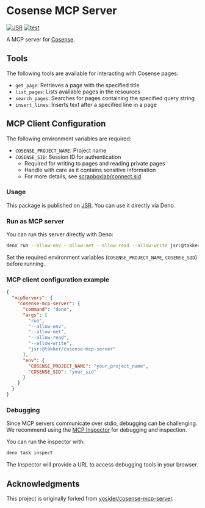 # Cosense MCP Server

[![JSR](https://jsr.io/badges/@takker/cosense-mcp-server)](https://jsr.io/@takker/cosense-mcp-server)
[![test](https://github.com/takker99/cosense-mcp-server/workflows/check/badge.svg)](https://github.com/takker99/cosense-mcp-server/actions?query=workflow%3Acheck)

A MCP server for [Cosense](https://cosen.se).

## Tools

The following tools are available for interacting with Cosense pages:

- `get_page`: Retrieves a page with the specified title
- `list_pages`: Lists available pages in the resources
- `search_pages`: Searches for pages containing the specified query string
- `insert_lines`: Inserts text after a specified line in a page

## MCP Client Configuration

The following environment variables are required:

- `COSENSE_PROJECT_NAME`: Project name
- `COSENSE_SID`: Session ID for authentication
  - Required for writing to pages and reading private pages
  - Handle with care as it contains sensitive information
  - For more details, see
    [scrapboxlab/connect.sid](https://scrapbox.io/scrapboxlab/connect.sid)

### Usage

This package is published on [JSR](https://jsr.io/@takker/cosense-mcp-server).
You can use it directly via Deno.

### Run as MCP server

You can run this server directly with Deno:

```bash
deno run --allow-env --allow-net --allow-read --allow-write jsr:@takker/cosense-mcp-server
```

Set the required environment variables (`COSENSE_PROJECT_NAME`, `COSENSE_SID`)
before running.

### MCP client configuration example

```json
{
  "mcpServers": {
    "cosense-mcp-server": {
      "command": "deno",
      "args": [
        "run",
        "--allow-env",
        "--allow-net",
        "--allow-read",
        "--allow-write",
        "jsr:@takker/cosense-mcp-server"
      ],
      "env": {
        "COSENSE_PROJECT_NAME": "your_project_name",
        "COSENSE_SID": "your_sid"
      }
    }
  }
}
```

### Debugging

Since MCP servers communicate over stdio, debugging can be challenging. We
recommend using the
[MCP Inspector](https://github.com/modelcontextprotocol/inspector) for debugging
and inspection.

You can run the inspector with:

```bash
deno task inspect
```

The Inspector will provide a URL to access debugging tools in your browser.

## Acknowledgments

This project is originally forked from
[yosider/cosense-mcp-server](https://github.com/yosider/cosense-mcp-server).
